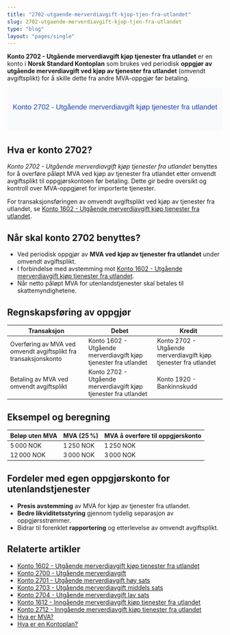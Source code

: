 ```yaml
---
title: "2702-utgaende-merverdiavgift-kjop-tjen-fra-utlandet"
slug: 2702-utgaende-merverdiavgift-kjop-tjen-fra-utlandet
type: "blog"
layout: "pages/single"
---
```


**Konto 2702 - Utgående merverdiavgift kjøp tjenester fra utlandet** er en konto i **Norsk Standard Kontoplan** som brukes ved periodisk **oppgjør av utgående merverdiavgift ved kjøp av tjenester fra utlandet** (omvendt avgiftsplikt) for å skille dette fra andre MVA-oppgjør før betaling.

![Illustrasjon av konto 2702 Utgående merverdiavgift kjøp tjenester fra utlandet](2702-utgaende-merverdiavgift-kjop-tjen-fra-utlandet-image.svg)

## Hva er konto 2702?

*Konto 2702 - Utgående merverdiavgift kjøp tjenester fra utlandet* benyttes for å overføre påløpt MVA ved kjøp av tjenester fra utlandet etter omvendt avgiftsplikt til oppgjørskontoen før betaling. Dette gir bedre oversikt og kontroll over MVA-oppgjøret for importerte tjenester.

For transaksjonsføringen av omvendt avgiftsplikt ved kjøp av tjenester fra utlandet, se [Konto 1602 - Utgående merverdiavgift kjøp tjenester fra utlandet](/blogs/kontoplan/1602-utgaende-merverdiavgift-kjop-tjen-fra-utlandet "Konto 1602 - Utgående merverdiavgift kjøp tjenester fra utlandet").

## Når skal konto 2702 benyttes?

* Ved periodisk oppgjør av **MVA ved kjøp av tjenester fra utlandet** under omvendt avgiftsplikt.
* I forbindelse med avstemming mot [Konto 1602 - Utgående merverdiavgift kjøp tjenester fra utlandet](/blogs/kontoplan/1602-utgaende-merverdiavgift-kjop-tjen-fra-utlandet "Konto 1602 - Utgående merverdiavgift kjøp tjenester fra utlandet").
* Når netto påløpt MVA for utenlandstjenester skal betales til skattemyndighetene.

## Regnskapsføring av oppgjør

| Transaksjon                                                                      | Debet                                                             | Kredit                                                                  |
|----------------------------------------------------------------------------------|-------------------------------------------------------------------|-------------------------------------------------------------------------|
| Overføring av MVA ved omvendt avgiftsplikt fra transaksjonskonto                 | Konto 1602 - Utgående merverdiavgift kjøp tjenester fra utlandet  | Konto 2702 - Utgående merverdiavgift kjøp tjenester fra utlandet        |
| Betaling av MVA ved omvendt avgiftsplikt                                          | Konto 2702 - Utgående merverdiavgift kjøp tjenester fra utlandet  | Konto 1920 - Bankinnskudd                                                |

## Eksempel og beregning

| Beløp uten MVA  | MVA (25 %) | MVA å overføre til oppgjørskonto |
|-----------------|------------|----------------------------------|
| 5 000 NOK       | 1 250 NOK  | 1 250 NOK                       |
| 12 000 NOK      | 3 000 NOK  | 3 000 NOK                       |

## Fordeler med egen oppgjørskonto for utenlandstjenester

* **Presis avstemming** av MVA for kjøp av tjenester fra utlandet.
* **Bedre likviditetsstyring** gjennom tydelig separasjon av oppgjørsstrømmer.
* Bidrar til forenklet **rapportering** og etterlevelse av omvendt avgiftsplikt.

## Relaterte artikler

* [Konto 1602 - Utgående merverdiavgift kjøp tjenester fra utlandet](/blogs/kontoplan/1602-utgaende-merverdiavgift-kjop-tjen-fra-utlandet "Konto 1602 - Utgående merverdiavgift kjøp tjenester fra utlandet")
* [Konto 2700 - Utgående merverdiavgift](/blogs/kontoplan/2700-utgaende-merverdiavgift "Konto 2700 - Utgående merverdiavgift")
* [Konto 2701 - Utgående merverdiavgift høy sats](/blogs/kontoplan/2701-utgaende-merverdiavgift-hoy-sats "Konto 2701 - Utgående merverdiavgift høy sats")
* [Konto 2703 - Utgående merverdiavgift middels sats](/blogs/kontoplan/2703-utgaende-merverdiavgift-middels-sats "Konto 2703 - Utgående merverdiavgift middels sats")
* [Konto 2704 - Utgående merverdiavgift lav sats](/blogs/kontoplan/2704-utgaende-merverdiavgift-lav-sats "Konto 2704 - Utgående merverdiavgift lav sats")
* [Konto 1612 - Inngående merverdiavgift kjøp tjenester fra utlandet](/blogs/kontoplan/1612-inngaaende-merverdiavgift-kjop-tjen-fra-utlandet "Konto 1612 - Inngående merverdiavgift kjøp tjenester fra utlandet")
* [Konto 2712 - Inngående merverdiavgift kjøp tjenester fra utlandet](/blogs/kontoplan/2712-inngaaende-merverdiavgift-kjop-tjen-fra-utlandet "Konto 2712 - Inngående merverdiavgift kjøp tjenester fra utlandet")
* [Hva er MVA?](/blogs/regnskap/hva-er-moms-mva "Hva er MVA? MVA-regnskapsføring og merverdiavgift")
* [Hva er en Kontoplan?](/blogs/regnskap/hva-er-kontoplan "Hva er en Kontoplan? Komplett Guide til Kontoplaner i Norsk Regnskap")
